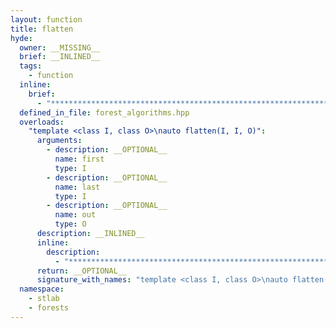 ```yaml
---
layout: function
title: flatten
hyde:
  owner: __MISSING__
  brief: __INLINED__
  tags:
    - function
  inline:
    brief:
      - "***********************************************************************************************"
  defined_in_file: forest_algorithms.hpp
  overloads:
    "template <class I, class O>\nauto flatten(I, I, O)":
      arguments:
        - description: __OPTIONAL__
          name: first
          type: I
        - description: __OPTIONAL__
          name: last
          type: I
        - description: __OPTIONAL__
          name: out
          type: O
      description: __INLINED__
      inline:
        description:
          - "***********************************************************************************************"
      return: __OPTIONAL__
      signature_with_names: "template <class I, class O>\nauto flatten(I first, I last, O out)"
  namespace:
    - stlab
    - forests
---
```

